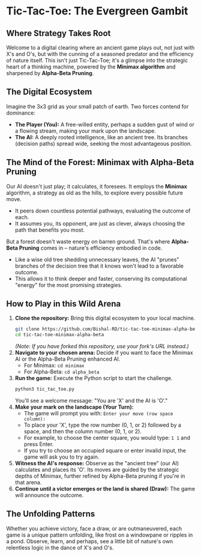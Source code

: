 # Tic-Tac-Toe: The Evergreen Gambit

## Where Strategy Takes Root

Welcome to a digital clearing where an ancient game plays out, not just with X's and O's, but with the cunning of a seasoned predator and the efficiency of nature itself. This isn't just Tic-Tac-Toe; it's a glimpse into the strategic heart of a thinking machine, powered by the **Minimax algorithm** and sharpened by **Alpha-Beta Pruning**.

## The Digital Ecosystem

Imagine the 3x3 grid as your small patch of earth. Two forces contend for dominance:
*   **The Player (You):** A free-willed entity, perhaps a sudden gust of wind or a flowing stream, making your mark upon the landscape.
*   **The AI:** A deeply rooted intelligence, like an ancient tree. Its branches (decision paths) spread wide, seeking the most advantageous position.

## The Mind of the Forest: Minimax with Alpha-Beta Pruning

Our AI doesn't just play; it calculates, it foresees. It employs the **Minimax** algorithm, a strategy as old as the hills, to explore every possible future move.
*   It peers down countless potential pathways, evaluating the outcome of each.
*   It assumes you, its opponent, are just as clever, always choosing the path that benefits you most.

But a forest doesn't waste energy on barren ground. That's where **Alpha-Beta Pruning** comes in – nature's efficiency embodied in code.
*   Like a wise old tree shedding unnecessary leaves, the AI "prunes" branches of the decision tree that it knows won't lead to a favorable outcome.
*   This allows it to think deeper and faster, conserving its computational "energy" for the most promising strategies.

## How to Play in this Wild Arena

1.  **Clone the repository:** Bring this digital ecosystem to your local machine.
    ```bash
    git clone https://github.com/Bishal-RD/tic-tac-toe-minimax-alpha-beta.git
    cd tic-tac-toe-minimax-alpha-beta
    ```
    *(Note: If you have forked this repository, use your fork's URL instead.)*
2.  **Navigate to your chosen arena:** Decide if you want to face the Minimax AI or the Alpha-Beta Pruning enhanced AI.
    *   For Minimax: `cd minimax`
    *   For Alpha-Beta: `cd alpha_beta`
3.  **Run the game:** Execute the Python script to start the challenge.
    ```bash
    python3 tic_tac_toe.py
    ```
    You'll see a welcome message: "You are 'X' and the AI is 'O'."
4.  **Make your mark on the landscape (Your Turn):**
    *   The game will prompt you with: `Enter your move (row space column):`
    *   To place your 'X', type the row number (0, 1, or 2) followed by a space, and then the column number (0, 1, or 2).
    *   For example, to choose the center square, you would type: `1 1` and press Enter.
    *   If you try to choose an occupied square or enter invalid input, the game will ask you to try again.
5.  **Witness the AI's response:** Observe as the "ancient tree" (our AI) calculates and places its 'O'. Its moves are guided by the strategic depths of Minimax, further refined by Alpha-Beta pruning if you're in that arena.
6.  **Continue until a victor emerges or the land is shared (Draw):** The game will announce the outcome.

## The Unfolding Patterns

Whether you achieve victory, face a draw, or are outmaneuvered, each game is a unique pattern unfolding, like frost on a windowpane or ripples in a pond. Observe, learn, and perhaps, see a little bit of nature's own relentless logic in the dance of X's and O's.
